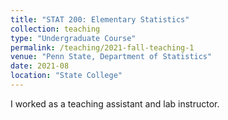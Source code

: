 ```yaml
---
title: "STAT 200: Elementary Statistics"
collection: teaching
type: "Undergraduate Course"
permalink: /teaching/2021-fall-teaching-1
venue: "Penn State, Department of Statistics"
date: 2021-08
location: "State College"
---
```


I worked as a teaching assistant and lab instructor.
